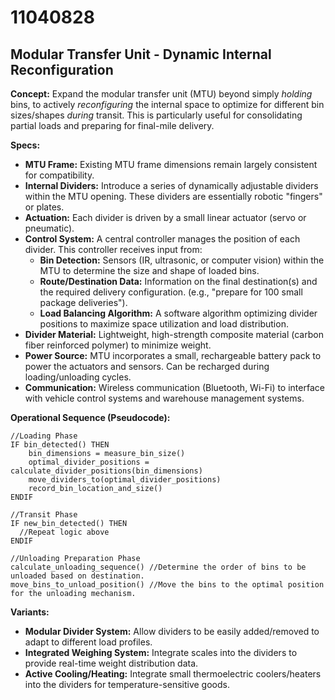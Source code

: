 # 11040828

## Modular Transfer Unit - Dynamic Internal Reconfiguration

**Concept:** Expand the modular transfer unit (MTU) beyond simply *holding* bins, to actively *reconfiguring* the internal space to optimize for different bin sizes/shapes *during* transit. This is particularly useful for consolidating partial loads and preparing for final-mile delivery.

**Specs:**

*   **MTU Frame:** Existing MTU frame dimensions remain largely consistent for compatibility.
*   **Internal Dividers:** Introduce a series of dynamically adjustable dividers within the MTU opening. These dividers are essentially robotic "fingers" or plates.
*   **Actuation:** Each divider is driven by a small linear actuator (servo or pneumatic).
*   **Control System:** A central controller manages the position of each divider. This controller receives input from:
    *   **Bin Detection:**  Sensors (IR, ultrasonic, or computer vision) within the MTU to determine the size and shape of loaded bins.
    *   **Route/Destination Data:** Information on the final destination(s) and the required delivery configuration.  (e.g., "prepare for 100 small package deliveries").
    *   **Load Balancing Algorithm:** A software algorithm optimizing divider positions to maximize space utilization and load distribution.
*   **Divider Material:** Lightweight, high-strength composite material (carbon fiber reinforced polymer) to minimize weight.
*   **Power Source:** MTU incorporates a small, rechargeable battery pack to power the actuators and sensors. Can be recharged during loading/unloading cycles.
*   **Communication:** Wireless communication (Bluetooth, Wi-Fi) to interface with vehicle control systems and warehouse management systems.

**Operational Sequence (Pseudocode):**

```
//Loading Phase
IF bin_detected() THEN
    bin_dimensions = measure_bin_size()
    optimal_divider_positions = calculate_divider_positions(bin_dimensions)
    move_dividers_to(optimal_divider_positions)
    record_bin_location_and_size()
ENDIF

//Transit Phase
IF new_bin_detected() THEN
  //Repeat logic above
ENDIF

//Unloading Preparation Phase
calculate_unloading_sequence() //Determine the order of bins to be unloaded based on destination.
move_bins_to_unload_position() //Move the bins to the optimal position for the unloading mechanism.
```

**Variants:**

*   **Modular Divider System:** Allow dividers to be easily added/removed to adapt to different load profiles.
*   **Integrated Weighing System:** Integrate scales into the dividers to provide real-time weight distribution data.
*   **Active Cooling/Heating:**  Integrate small thermoelectric coolers/heaters into the dividers for temperature-sensitive goods.